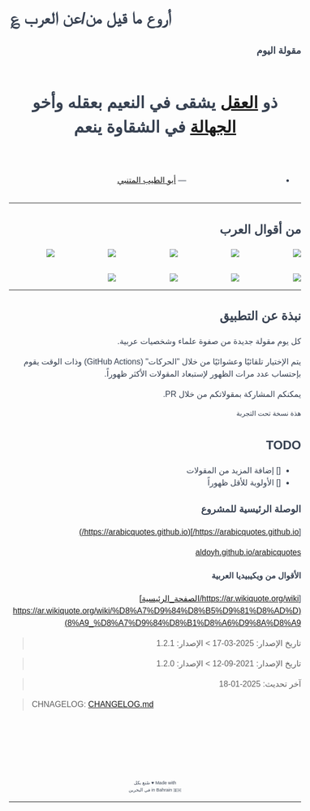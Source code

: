 # أروع ما قيل من/عن العرب ؏

<div style="direction: rtl; text-align: right">

### مقولة اليوم

<div id="hero" style="display: grid; grid-template-rows: 1fr; grid-gap: 2rem; text-align: center">
<!-- QUOTE:START -->

# ذو <a href="/wiki/%D8%B9%D9%82%D9%84" title="عقل">العقل</a> يشقى في النعيم بعقله وأخو <a href="/wiki/%D8%AC%D9%87%D9%84" title="جهل">الجهالة</a> في الشقاوة ينعم

- — <a href="/wiki/%D8%A3%D8%A8%D9%88_%D8%A7%D9%84%D8%B7%D9%8A%D8%A8_%D8%A7%D9%84%D9%85%D8%AA%D9%86%D8%A8%D9%8A" title="أبو الطيب المتنبي">أبو الطيب المتنبي</a>


<!-- QUOTE:END -->
</div>

---

## من أقوال العرب

<div id="gallery" style="display: grid; grid-template-columns: repeat(5, 1fr); grid-gap: 2rem;">

<img src="https://i.ibb.co/7CFzDHp/Photo-Real-a-magical-ancient-scroll-in-a-dark-temple-streak-of-1.jpg" />

<img src="https://i.ibb.co/NnFpS1Z/Photo-Real-a-magical-ancient-scroll-in-a-dark-temple-streak-of-0.jpg" />

<img src="https://i.ibb.co/YLLXFz7/Photo-Real-a-magical-ancient-scroll-in-a-dark-temple-streak-of-4.jpg" />

<img src="https://i.ibb.co/Z2PgV09/Photo-Real-a-magical-ancient-scroll-in-a-dark-temple-streak-of-5.jpg" />

<img src="https://i.ibb.co/HV1tCpZ/Photo-Real-a-magical-ancient-scroll-in-a-dark-temple-streak-of-6.jpg" />

<img src="https://i.ibb.co/bHP93gw/Photo-Real-a-magical-ancient-scroll-in-a-dark-temple-streak-of-7.jpg" />

<img src="https://i.ibb.co/ZJ9Vb0Y/Photo-Real-the-daily-quote-0.jpg" />

<img src="https://i.ibb.co/sFs2LTF/Photo-Real-the-daily-quote-2.jpg" />

<img src="https://i.ibb.co/Ms2KVnb/Photo-Real-the-daily-quote-1.jpg" />

</div>

<hr>

<div class="flex-row">

## نبذة عن التطبيق

كل يوم مقولة جديدة من صفوة علماء وشخصيات عربية.

يتم الإختيار تلقائيًا وعشوائيًا من خلال "الحركات" (GitHub Actions) وذات الوقت يقوم بإحتساب عدد مرات الظهور لإستبعاد المقولات الأكثر ظهوراً.

يمكنكم المشاركة بمقولاتكم من خلال PR.

</div>

<div>

<small> هذة نسخة تحت التجربة </small>

## TODO

- [] إضافة المزيد من المقولات
- [] الأولوية للأقل ظهوراً

### الوصلة الرئيسية للمشروع

[https://arabicquotes.github.io/](https://arabicquotes.github.io/)

[aldoyh.github.io/arabicquotes](https://aldoyh.github.io/arabicquotes)

#### الأقوال من ويكيبيديا العربية

[https://ar.wikiquote.org/wiki/الصفحة_الرئيسية](https://ar.wikiquote.org/wiki/%D8%A7%D9%84%D8%B5%D9%81%D8%AD%D8%A9_%D8%A7%D9%84%D8%B1%D8%A6%D9%8A%D8%A9)

> تاريخ الإصدار: 2025-03-17  >  الإصدار: 1.2.1

> تاريخ الإصدار: 2021-09-12  > الإصدار: 1.2.0

> آخر تحديث: 2025-01-18

</div>
</div>

> CHNAGELOG: [CHANGELOG.md](CHANGELOG.md)

<br />
<br />
<br />
<br />
<br />

<summary>
<div style="font-size: 9px; text-align: center;">Made with ♥️ صُنع بكل
    <br />
    in Bahrain 🇧🇭 في البحرين
</div>
</summary>

---

<style type="text/css">
@import url('https://fonts.googleapis.com/css2?family=Cairo:wght@200;300;400;600;700;900&display=swap');
body {
    font-family: 'Cairo', sans-serif;
    font-size: 1rem;
    line-height: 1.5;
    color: #374151;
    text-align: left;
    background-image: url(https://github.com/aldoyh/arabicquotes/blob/master/assets/PhotoReal_scroll_0.jpg?raw%3Dtrue);
    background-repeat: no-repeat;
    background-size: cover;
    background-position: center;
    background-attachment: fixed;
    direction: rtl;
}
.quote-of-the-day {
    margin-top: 50px;
    margin-bottom: 50px;
}
.quote-header {
    width: 100%;
    text-align: left;
}
.quote-footer {
    width: 100%;
    text-align: right;
}
.quote-text {
    font-size: 1.5rem;
    font-weight: 600;
    line-height: 1.2;
    margin-bottom: 0.75rem;
    /* color: #374151; */
}
.quote-author {
    font-size: 1rem;
    font-weight: 500;
    color: #6B7280;
}
.quote-date {
    font-size: 0.75rem;
    font-weight: 500;
    color: orange;
}
.quote-content {
    width: 100%;
    text-align: right;
}
.quote-content p {
    font-size: 1.5rem;
    font-weight: 600;
    line-height: 1.2;
    margin-bottom: 0.75rem;
    color: #374151;
}
.quote-content a {
    color: #374151;
}
.quote-content a:hover {
    color: #374151;
    text-decoration: underline;
}
.quote-content a:visited {
    color: #374151;
}
.quote-content a:active {
    color: #374151;
}
.quote-content a:focus {
    color: #374151;
}
.quote-content a:link {
    color: #374151;
}
.quote-content a:target {
    color: #374151;
}
.quote-content a:-webkit-any-link {
    color: #374151;
}
.quote-content a:-webkit-any-link:visited {
    color: #374151;
}
.quote-content a:-webkit-any-link:hover {
    color: #374151;
    text-decoration: underline;
}
.quote-content a:-webkit-any-link:active {
    color: #374151;
}
.quote-content a:-webkit-any-link:focus {
    color: #374151;
}

</style>

